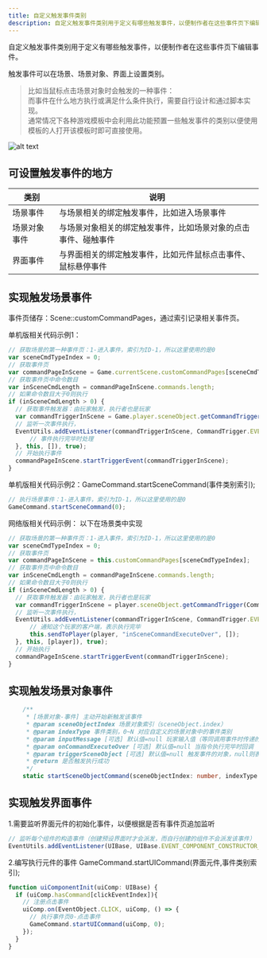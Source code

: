```yaml
---
title: 自定义触发事件类别
description: 自定义触发事件类别用于定义有哪些触发事件，以便制作者在这些事件页下编辑事件。
---
```


自定义触发事件类别用于定义有哪些触发事件，以便制作者在这些事件页下编辑事件。

触发事件可以在场景、场景对象、界面上设置类别。

> 比如当鼠标点击场景对象时会触发的一种事件：<br>
> 而事件在什么地方执行或满足什么条件执行，需要自行设计和通过脚本实现。<br>
> 通常情况下各种游戏模板中会利用此功能预置一些触发事件的类别以便使用模板的人打开该模板时即可直接使用。

![alt text](https://cdn.gcw.wiki/gcw/image/zh_hans/getting-started/19.edit/9.event/image.png)

## 可设置触发事件的地方

| 类别         | 说明                                                           |
| ------------ | -------------------------------------------------------------- |
| 场景事件     | 与场景相关的绑定触发事件，比如进入场景事件                     |
| 场景对象事件 | 与场景对象相关的绑定触发事件，比如场景对象的点击事件、碰触事件 |
| 界面事件     | 与界面相关的绑定触发事件，比如元件鼠标点击事件、鼠标悬停事件   |

## 实现触发场景事件

事件页储存：Scene::customCommandPages，通过索引记录相关事件页。

单机版相关代码示例1：

```ts [Script.ts]
// 获取场景的第一种事件页：1-进入事件，索引为ID-1，所以这里使用的是0
var sceneCmdTypeIndex = 0;
// 获取事件页
var commandPageInScene = Game.currentScene.customCommandPages[sceneCmdTypeIndex];
// 获取事件页中命令数目
var inSceneCmdLength = commandPageInScene.commands.length;
// 如果命令数目大于0则执行
if (inSceneCmdLength > 0) {
  // 获取事件触发器：由玩家触发，执行者也是玩家
  var commandTriggerInScene = Game.player.sceneObject.getCommandTrigger(CommandTrigger.COMMAND_MAIN_TYPE_SCENE, sceneCmdTypeIndex, Game.currentScene, Game.player.sceneObject);
  // 监听一次事件执行，
  EventUtils.addEventListener(commandTriggerInScene, CommandTrigger.EVENT_OVER, Callback.New(() => {
      // 事件执行完毕时处理
  }, this, []), true);
  // 开始执行事件
  commandPageInScene.startTriggerEvent(commandTriggerInScene);
}
```

单机版相关代码示例2：GameCommand.startSceneCommand(事件类别索引);

```ts [Script.ts]
// 执行场景事件：1-进入事件，索引为ID-1，所以这里使用的是0
GameCommand.startSceneCommand(0);
```

网络版相关代码示例： 以下在场景类中实现

```ts [Script.ts]
// 获取场景的第一种事件页：1-进入事件，索引为ID-1，所以这里使用的是0
var sceneCmdTypeIndex = 0;
// 获取事件页
var commandPageInScene = this.customCommandPages[sceneCmdTypeIndex];
// 获取事件页中命令数目
var inSceneCmdLength = commandPageInScene.commands.length;
// 如果命令数目大于0则执行
if (inSceneCmdLength > 0) {
  // 获取事件触发器：由玩家触发，执行者也是玩家
  var commandTriggerInScene = player.sceneObject.getCommandTrigger(CommandTrigger.COMMAND_MAIN_TYPE_SCENE, sceneCmdTypeIndex, this, player.sceneObject);
  // 监听一次事件执行，
  EventUtils.addEventListener(commandTriggerInScene, CommandTrigger.EVENT_OVER, Callback.New((player: ServerPlayer) => {
      // 通知这个玩家的客户端，表示执行完毕
      this.sendToPlayer(player, "inSceneCommandExecuteOver", []);
  }, this, [player]), true);
  // 开始执行
  commandPageInScene.startTriggerEvent(commandTriggerInScene);
}
```

## 实现触发场景对象事件

```ts [GameCommand.d.ts]
    /**
     * [场景对象-事件] 主动开始新触发该事件
     * @param sceneObjectIndex 场景对象索引（sceneObject.index）
     * @param indexType 事件类别，0~N 对应自定义的场景对象中的事件类别
     * @param inputMessage [可选] 默认值=null 玩家输入值（等同调用事件时传递的参数）
     * @param onCommandExecuteOver [可选] 默认值=null 当指令执行完毕时回调
     * @param triggerSceneObject [可选] 默认值=null 触发事件的对象，null则表示玩家的场景对象作为触发事件者
     * @return 是否触发执行成功
     */
    static startSceneObjectCommand(sceneObjectIndex: number, indexType: number, inputMessage?: any[], onCommandExecuteOver?: Callback, triggerSceneObject?: ClientSceneObject): boolean;
```

## 实现触发界面事件

1.需要监听界面元件的初始化事件，以便根据是否有事件页追加监听

```ts [Script.ts]
// 监听每个组件的构造事件（创建预设界面时才会派发，而自行创建的组件不会派发该事件）
EventUtils.addEventListener(UIBase, UIBase.EVENT_COMPONENT_CONSTRUCTOR_INIT, Callback.New(uiComponentInit, this));
```

2.编写执行元件的事件 GameCommand.startUICommand(界面元件,事件类别索引);

```ts [Script.ts]
function uiComponentInit(uiComp: UIBase) {
  if (uiComp.hasCommand[clickEventIndex]){
    // 注册点击事件
    uiComp.on(EventObject.CLICK, uiComp, () => {
      // 执行事件页0-点击事件
      GameCommand.startUICommand(uiComp, 0);
    });
  }
}
```
